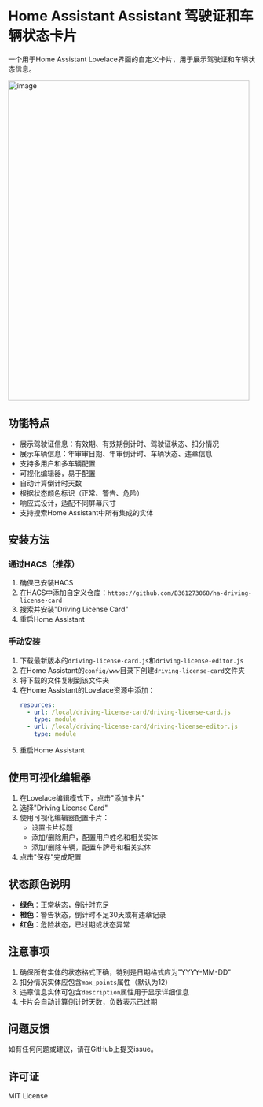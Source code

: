 # Home Assistant Assistant 驾驶证和车辆状态卡片

一个用于Home Assistant Lovelace界面的自定义卡片，用于展示驾驶证和车辆状态信息。

<img width="491" height="650" alt="image" src="https://github.com/user-attachments/assets/c466f595-ede5-4dc5-9268-94f091175a5d" />


## 功能特点

- 展示驾驶证信息：有效期、有效期倒计时、驾驶证状态、扣分情况
- 展示车辆信息：年审审日期、年审倒计时、车辆状态、违章信息
- 支持多用户和多车辆配置
- 可视化编辑器，易于配置
- 自动计算倒计时天数
- 根据状态颜色标识（正常、警告、危险）
- 响应式设计，适配不同屏幕尺寸
- 支持搜索Home Assistant中所有集成的实体


## 安装方法

### 通过HACS（推荐）

1. 确保已安装HACS
2. 在HACS中添加自定义仓库：`https://github.com/B361273068/ha-driving-license-card`
3. 搜索并安装"Driving License Card"
4. 重启Home Assistant

### 手动安装

1. 下载最新版本的`driving-license-card.js`和`driving-license-editor.js`
2. 在Home Assistant的`config/www`目录下创建`driving-license-card`文件夹
3. 将下载的文件复制到该文件夹
4. 在Home Assistant的Lovelace资源中添加：
   ```yaml
   resources:
     - url: /local/driving-license-card/driving-license-card.js
       type: module
     - url: /local/driving-license-card/driving-license-editor.js
       type: module
   ```
5. 重启Home Assistant


## 使用可视化编辑器

1. 在Lovelace编辑模式下，点击"添加卡片"
2. 选择"Driving License Card"
3. 使用可视化编辑器配置卡片：
   - 设置卡片标题
   - 添加/删除用户，配置用户姓名和相关实体
   - 添加/删除车辆，配置车牌号和相关实体
4. 点击"保存"完成配置

## 状态颜色说明

- **绿色**：正常状态，倒计时充足
- **橙色**：警告状态，倒计时不足30天或有违章记录
- **红色**：危险状态，已过期或状态异常

## 注意事项

1. 确保所有实体的状态格式正确，特别是日期格式应为"YYYY-MM-DD"
2. 扣分情况实体应包含`max_points`属性（默认为12）
3. 违章信息实体可包含`description`属性用于显示详细信息
4. 卡片会自动计算倒计时天数，负数表示已过期

## 问题反馈

如有任何问题或建议，请在GitHub上提交issue。

## 许可证

MIT License

